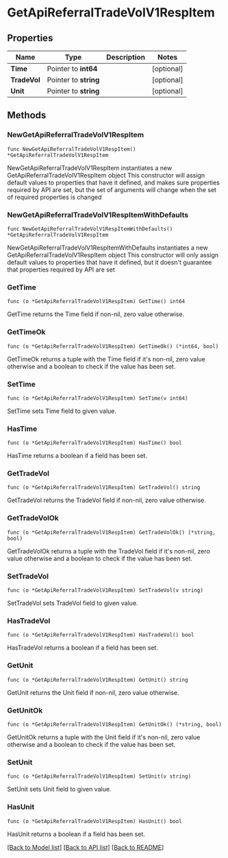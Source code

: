 # GetApiReferralTradeVolV1RespItem

## Properties

Name | Type | Description | Notes
------------ | ------------- | ------------- | -------------
**Time** | Pointer to **int64** |  | [optional] 
**TradeVol** | Pointer to **string** |  | [optional] 
**Unit** | Pointer to **string** |  | [optional] 

## Methods

### NewGetApiReferralTradeVolV1RespItem

`func NewGetApiReferralTradeVolV1RespItem() *GetApiReferralTradeVolV1RespItem`

NewGetApiReferralTradeVolV1RespItem instantiates a new GetApiReferralTradeVolV1RespItem object
This constructor will assign default values to properties that have it defined,
and makes sure properties required by API are set, but the set of arguments
will change when the set of required properties is changed

### NewGetApiReferralTradeVolV1RespItemWithDefaults

`func NewGetApiReferralTradeVolV1RespItemWithDefaults() *GetApiReferralTradeVolV1RespItem`

NewGetApiReferralTradeVolV1RespItemWithDefaults instantiates a new GetApiReferralTradeVolV1RespItem object
This constructor will only assign default values to properties that have it defined,
but it doesn't guarantee that properties required by API are set

### GetTime

`func (o *GetApiReferralTradeVolV1RespItem) GetTime() int64`

GetTime returns the Time field if non-nil, zero value otherwise.

### GetTimeOk

`func (o *GetApiReferralTradeVolV1RespItem) GetTimeOk() (*int64, bool)`

GetTimeOk returns a tuple with the Time field if it's non-nil, zero value otherwise
and a boolean to check if the value has been set.

### SetTime

`func (o *GetApiReferralTradeVolV1RespItem) SetTime(v int64)`

SetTime sets Time field to given value.

### HasTime

`func (o *GetApiReferralTradeVolV1RespItem) HasTime() bool`

HasTime returns a boolean if a field has been set.

### GetTradeVol

`func (o *GetApiReferralTradeVolV1RespItem) GetTradeVol() string`

GetTradeVol returns the TradeVol field if non-nil, zero value otherwise.

### GetTradeVolOk

`func (o *GetApiReferralTradeVolV1RespItem) GetTradeVolOk() (*string, bool)`

GetTradeVolOk returns a tuple with the TradeVol field if it's non-nil, zero value otherwise
and a boolean to check if the value has been set.

### SetTradeVol

`func (o *GetApiReferralTradeVolV1RespItem) SetTradeVol(v string)`

SetTradeVol sets TradeVol field to given value.

### HasTradeVol

`func (o *GetApiReferralTradeVolV1RespItem) HasTradeVol() bool`

HasTradeVol returns a boolean if a field has been set.

### GetUnit

`func (o *GetApiReferralTradeVolV1RespItem) GetUnit() string`

GetUnit returns the Unit field if non-nil, zero value otherwise.

### GetUnitOk

`func (o *GetApiReferralTradeVolV1RespItem) GetUnitOk() (*string, bool)`

GetUnitOk returns a tuple with the Unit field if it's non-nil, zero value otherwise
and a boolean to check if the value has been set.

### SetUnit

`func (o *GetApiReferralTradeVolV1RespItem) SetUnit(v string)`

SetUnit sets Unit field to given value.

### HasUnit

`func (o *GetApiReferralTradeVolV1RespItem) HasUnit() bool`

HasUnit returns a boolean if a field has been set.


[[Back to Model list]](../README.md#documentation-for-models) [[Back to API list]](../README.md#documentation-for-api-endpoints) [[Back to README]](../README.md)


